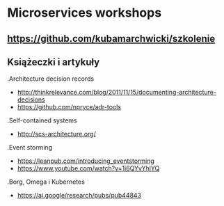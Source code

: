 # Microservices workshops

## https://github.com/kubamarchwicki/szkolenie


## Książeczki i artykuły

.Architecture decision records
* http://thinkrelevance.com/blog/2011/11/15/documenting-architecture-decisions
* https://github.com/npryce/adr-tools

.Self-contained systems
* http://scs-architecture.org/

.Event storming
* https://leanpub.com/introducing_eventstorming
* https://www.youtube.com/watch?v=1i6QYvYhlYQ

.Borg, Omega i Kubernetes
* https://ai.google/research/pubs/pub44843
